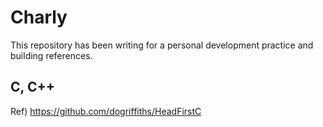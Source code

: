 # Charly

This repository has been writing for a personal development practice and building references.

## C, C++

Ref) https://github.com/dogriffiths/HeadFirstC